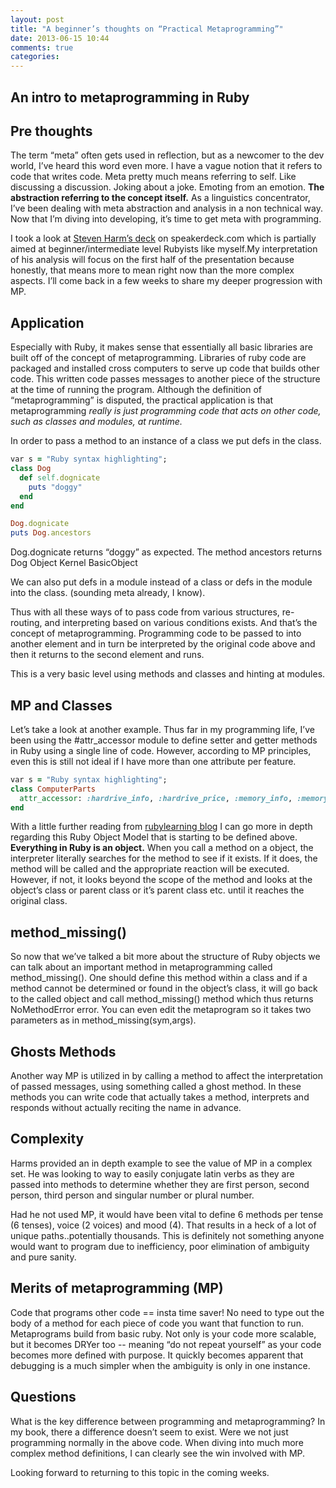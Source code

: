 ```yaml
---
layout: post
title: "A beginner’s thoughts on “Practical Metaprogramming”"
date: 2013-06-15 10:44
comments: true
categories: 
---
```


An intro to metaprogramming in Ruby
---------------------

**Pre thoughts**
---------------------

The term “meta” often gets used in reflection, but as a newcomer to the dev world, I’ve heard this word even more. I have a vague notion that it refers to code that writes code. Meta pretty much means referring to self. Like discussing a discussion. Joking about a joke. Emoting from an emotion. **The abstraction referring to the concept itself.** As a linguistics concentrator, I’ve been dealing with meta abstraction and analysis in a non technical way. Now that I’m diving into developing, it’s time to get meta with programming. 

I took a look at [Steven Harm’s deck](https://speakerdeck.com/sgharms/practical-metaprogramming-ruby) on speakerdeck.com which is partially aimed at beginner/intermediate level Rubyists like myself.My interpretation of his analysis will focus on the first half of the presentation because honestly, that means more to mean right now than the more complex aspects. I’ll come back in a few weeks to share my deeper progression with MP.

**Application**
---------------------

Especially with Ruby, it makes sense that essentially all basic libraries are built off of the concept of metaprogramming. Libraries of ruby code are packaged and installed cross computers to serve up code that builds other code. This written code passes messages to another piece of the structure at the time of running the program. Although the definition of “metaprogramming” is disputed, the practical application is that metaprogramming *really is just programming code that acts on other code, such as classes and modules, at runtime.* 

In order to pass a method to an instance of a class we put defs in the class.

```ruby
var s = "Ruby syntax highlighting";
class Dog
  def self.dognicate
    puts "doggy"
  end
end

Dog.dognicate
puts Dog.ancestors
```

Dog.dognicate returns “doggy” as expected. 
The method ancestors returns 
Dog
Object
Kernel
BasicObject

We can also put defs in a module instead of a class or defs in the module into the class. (sounding meta already, I know). 

Thus with all these ways of to pass code from various structures, re-routing, and interpreting based on various conditions exists. And that’s the concept of metaprogramming. Programming code to be passed to into another element and in turn be interpreted by the original code above and then it returns to the second element and runs.

This is a very basic level using methods and classes and hinting at modules.

**MP and Classes**
---------------------

Let’s take a look at another example.
Thus far in my programming life, I’ve been using the #attr_accessor module to define setter and getter methods in Ruby using a single line of code. However, according to MP principles, even this is still not ideal if I have more than one attribute per feature. 

```ruby
var s = "Ruby syntax highlighting";
class ComputerParts
  attr_accessor: :hardrive_info, :hardrive_price, :memory_info, :memory_price, :model_info, :model price
end 
```

With a little further reading from [rubylearning blog](http://rubylearning.com/blog/2010/11/23/dont-know-metaprogramming-in-ruby/) I can go more in depth regarding this Ruby Object Model that is starting to be defined above. **Everything in Ruby is an object.** When you call a method on a object, the interpreter literally searches for the method to see if it exists. If it does, the method will be called and the appropriate reaction will be executed. However, if not, it looks beyond the scope of the method and looks at the object’s class or parent class or it’s parent class etc. until it reaches the original class.


**method_missing()**
---------------------

So now that we’ve talked a bit more about the structure of Ruby objects we can talk about an important method in metaprogramming called method_missing(). One should define this method within a class and if a method cannot be determined or found in the object’s class, it will go back to the called object and call method_missing() method which thus returns NoMethodError error. You can even edit the metaprogram so it takes two parameters as in method_missing(sym,args). 

**Ghosts Methods**
---------------------

Another way MP is utilized in by calling a method to affect the interpretation of passed messages, using something called a ghost method. In these methods you can write code that actually takes a method, interprets and responds without actually reciting the name in advance.
 
**Complexity**
---------------------

Harms provided an in depth example to see the value of MP in a complex set. He was looking to way to easily conjugate latin verbs as they are passed into methods to determine whether they are first person, second person, third person and singular number or plural number.

Had he not used MP, it would have been vital to define 6 methods per tense (6 tenses), voice (2 voices) and mood (4). That results in a heck of a lot of unique paths..potentially thousands. This is definitely not something anyone would want to program due to inefficiency, poor elimination of ambiguity and pure sanity.

**Merits of metaprogramming (MP)**
---------------------

Code that programs other code == insta time saver! No need to type out the body of a method for each piece of code you want that function to run.  Metaprograms build from basic ruby. Not only is your code more scalable, but it becomes DRYer too -- meaning “do not repeat yourself” as your code becomes more defined with purpose. It quickly becomes apparent that debugging is a much simpler when the ambiguity is only in one instance. 


**Questions**
---------------------

What is the key difference between programming and metaprogramming? In my book, there a difference doesn’t seem to exist. Were  we not just programming normally in the above code. When diving into much more complex method definitions, I can clearly see the win involved with MP. 

Looking forward to returning to this topic in the coming weeks.
